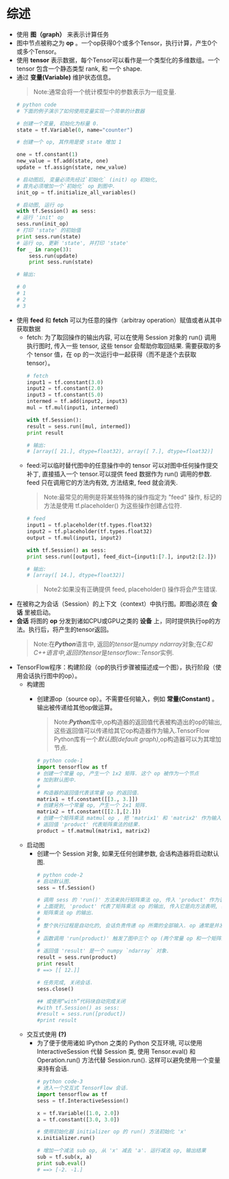 # 综述
* 使用 **图（graph）** 来表示计算任务
* 图中节点被称之为 **op** 。一个op获得0个或多个Tensor，执行计算，产生0个或多个Tensor。
* 使用 **tensor** 表示数据，每个Tensor可以看作是一个类型化的多维数组。一个 tensor 包含一个静态类型 rank, 和 一个 shape.
* 通过 **变量(Variable)** 维护状态信息。
  >Note:通常会将一个统计模型中的参数表示为一组变量. 
    ```python
    # python code
    # 下面的例子演示了如何使用变量实现一个简单的计数器

    # 创建一个变量, 初始化为标量 0.
    state = tf.Variable(0, name="counter")

    # 创建一个 op, 其作用是使 state 增加 1

    one = tf.constant(1)
    new_value = tf.add(state, one)
    update = tf.assign(state, new_value)

    # 启动图后, 变量必须先经过`初始化` (init) op 初始化,
    # 首先必须增加一个`初始化` op 到图中.
    init_op = tf.initialize_all_variables()

    # 启动图, 运行 op
    with tf.Session() as sess:
    # 运行 'init' op
    sess.run(init_op)
    # 打印 'state' 的初始值
    print sess.run(state)
    # 运行 op, 更新 'state', 并打印 'state'
    for _ in range(3):
        sess.run(update)
        print sess.run(state)

    # 输出:

    # 0
    # 1
    # 2
    # 3
    ```
* 使用 **feed** 和 **fetch** 可以为任意的操作（arbitray operation）赋值或者从其中获取数据
    * fetch: 为了取回操作的输出内容, 可以在使用 Session 对象的 run() 调用 执行图时, 传入一些 tensor, 这些 tensor 会帮助你取回结果. 需要获取的多个 tensor 值，在 op 的一次运行中一起获得（而不是逐个去获取 tensor）。
        ```python
        # fetch
        input1 = tf.constant(3.0)
        input2 = tf.constant(2.0)
        input3 = tf.constant(5.0)
        intermed = tf.add(input2, input3)
        mul = tf.mul(input1, intermed)

        with tf.Session():
        result = sess.run([mul, intermed])
        print result

        # 输出:
        # [array([ 21.], dtype=float32), array([ 7.], dtype=float32)]
        ```
    * feed:可以临时替代图中的任意操作中的 tensor 可以对图中任何操作提交补丁, 直接插入一个 tensor.可以提供 feed 数据作为 run() 调用的参数. feed 只在调用它的方法内有效, 方法结束, feed 就会消失. 
        >Note:最常见的用例是将某些特殊的操作指定为 "feed" 操作, 标记的方法是使用 tf.placeholder() 为这些操作创建占位符. 
        ```python
        # feed
        input1 = tf.placeholder(tf.types.float32)
        input2 = tf.placeholder(tf.types.float32)
        output = tf.mul(input1, input2)

        with tf.Session() as sess:
        print sess.run([output], feed_dict={input1:[7.], input2:[2.]})

        # 输出:
        # [array([ 14.], dtype=float32)]
        ```
        >Note2:如果没有正确提供 feed, placeholder() 操作将会产生错误. 
* 在被称之为会话（Session）的上下文（context）中执行图。即图必须在 **会话** 里被启动。
* **会话** 将图的 **op** 分发到诸如CPU或GPU之类的 **设备** 上，同时提供执行op的方法。执行后，将产生的tensor返回。
    >Note:在<b><i>Python</i></b>语言中, 返回的<em>tensor</em>是*numpy ndarray*对象;在*C和C++*语言中,返回的*tensor*是*tensorflow::Tensor*实例.
* TensorFlow程序：构建阶段（op的执行步骤被描述成一个图），执行阶段（使用会话执行图中的op）。
    * 构建图
        * 创建源op（source op）。不需要任何输入，例如 **常量(Constant)** 。输出被传递给其他op做运算。
            >Note:<b><i>Python</i></b>库中,op构造器的返回值代表被构造出的op的输出, 这些返回值可以传递给其它op构造器作为输入.TensorFlow Python库有一个*默认图(default graph)*,op构造器可以为其增加节点.

            ```python
            # python code-1
            import tensorflow as tf
            # 创建一个常量 op, 产生一个 1x2 矩阵. 这个 op 被作为一个节点
            # 加到默认图中.
            #
            # 构造器的返回值代表该常量 op 的返回值.
            matrix1 = tf.constant([[3., 3.]])
            # 创建另外一个常量 op, 产生一个 2x1 矩阵.
            matrix2 = tf.constant([[2.],[2.]])
            # 创建一个矩阵乘法 matmul op , 把 'matrix1' 和 'matrix2' 作为输入.
            # 返回值 'product' 代表矩阵乘法的结果.
            product = tf.matmul(matrix1, matrix2)
            ```
    * 启动图
        * 创建一个 Session 对象, 如果无任何创建参数, 会话构造器将启动默认图.
            ```python
            # python code-2
            # 启动默认图.
            sess = tf.Session()

            # 调用 sess 的 'run()' 方法来执行矩阵乘法 op, 传入 'product' 作为该方法的参数. 
            # 上面提到, 'product' 代表了矩阵乘法 op 的输出, 传入它是向方法表明, 我们希望取回
            # 矩阵乘法 op 的输出.
            #
            # 整个执行过程是自动化的, 会话负责传递 op 所需的全部输入. op 通常是并发执行的.
            # 
            # 函数调用 'run(product)' 触发了图中三个 op (两个常量 op 和一个矩阵乘法 op) 的执行.
            #
            # 返回值 'result' 是一个 numpy `ndarray` 对象.
            result = sess.run(product)
            print result
            # ==> [[ 12.]]

            # 任务完成, 关闭会话.
            sess.close()

            ## 或使用“with”代码块自动完成关闭
            #with tf.Session() as sess:
            #result = sess.run([product])
            #print result
            ```
    * 交互式使用 **(?)**
        * 为了便于使用诸如 IPython 之类的 Python 交互环境, 可以使用 InteractiveSession 代替 Session 类, 使用 Tensor.eval() 和 Operation.run() 方法代替 Session.run(). 这样可以避免使用一个变量来持有会话.
            ```python
            # python code-3
            # 进入一个交互式 TensorFlow 会话.
            import tensorflow as tf
            sess = tf.InteractiveSession()

            x = tf.Variable([1.0, 2.0])
            a = tf.constant([3.0, 3.0])

            # 使用初始化器 initializer op 的 run() 方法初始化 'x' 
            x.initializer.run()

            # 增加一个减法 sub op, 从 'x' 减去 'a'. 运行减法 op, 输出结果 
            sub = tf.sub(x, a)
            print sub.eval()
            # ==> [-2. -1.]
            ```
